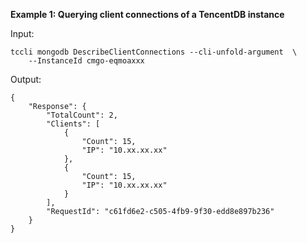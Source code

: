 **Example 1: Querying client connections of a TencentDB instance**



Input: 

```
tccli mongodb DescribeClientConnections --cli-unfold-argument  \
    --InstanceId cmgo-eqmoaxxx
```

Output: 
```
{
    "Response": {
        "TotalCount": 2,
        "Clients": [
            {
                "Count": 15,
                "IP": "10.xx.xx.xx"
            },
            {
                "Count": 15,
                "IP": "10.xx.xx.xx"
            }
        ],
        "RequestId": "c61fd6e2-c505-4fb9-9f30-edd8e897b236"
    }
}
```

